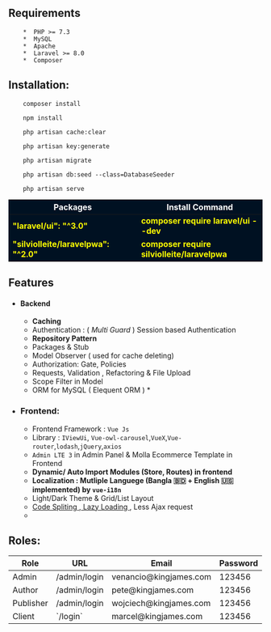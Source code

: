 ## Requirements
        *  PHP >= 7.3 
        *  MySQL 
        *  Apache 
        *  Laravel >= 8.0 
        *  Composer

## Installation:

```
    composer install

    npm install

    php artisan cache:clear

    php artisan key:generate

    php artisan migrate

    php artisan db:seed --class=DatabaseSeeder

    php artisan serve
```


<table width="80%" style="margin-top:10px;margin-bottom:10px;color:yellow;font-weight:bold;background:#012;">
    <thead>
        <th style="text-align:center;margin-left: 120px;width:40%;color:#fff">Packages</th>
        <th style="text-align:center;margin-left: 120px;width:40%;color:#fff"> Install Command </th>
    </thead>
    <tbody>
        <tr>
            <td> "laravel/ui": "^3.0" </td>
            <td> composer require laravel/ui --dev </td>
        <tr> 
            <td>  "silviolleite/laravelpwa": "^2.0" </td>
            <td>  composer require silviolleite/laravelpwa </td>
        </tr> 
    </tbody>
</table>

 ## Features
* #### Backend
    * **Caching** 
    *  Authentication : ( *Multi Guard* ) Session based Authentication
    *  **Repository Pattern**
    *  Packages & Stub
    *  Model Observer ( used for cache deleting)
    *  Authorization: Gate, Policies 
    *  Requests, Validation , Refactoring & File Upload
    *  Scope Filter in Model
    *  ORM for MySQL ( Elequent ORM )
        *  
* ### Frontend:
    * Frontend Framework : `Vue Js`
    * Library : `IViewUi`, `Vue-owl-carousel`,`VueX`,`Vue-router`,`lodash`,`jQuery`,`axios`
    * `Admin LTE 3` in Admin Panel & Molla Ecommerce Template in Frontend
    * **Dynamic/ Auto Import Modules (Store, Routes) in frontend**
    * **Localization : Mutliple Languege (Bangla :bangladesh:  + English :us:  implemented) by `vue-i18n`** 
    * Light/Dark Theme & Grid/List Layout
    * <u color="red">Code Spliting , Lazy Loading </u>, Less Ajax request
    * 
## Roles:

<table>
    <thead>
        <th>Role</th>
        <th>URL</th>
        <th>Email</th>
        <th>Password</th>
        </thead>
    <tbody>
        <tr> 
            <td>Admin</td>
            <td> /admin/login </td>
            <td>venancio@kingjames.com</td>
            <td> 123456 </td>
        </tr>
		<tr> 
            <td>Author</td>
            <td> /admin/login </td>
            <td>pete@kingjames.com</td>
            <td> 123456 </td>
        </tr>
		<tr> 
            <td>Publisher</td>
            <td> /admin/login </td>
            <td>wojciech@kingjames.com</td>
            <td> 123456 </td>
        </tr>
        <tr> 
            <td> Client </td>
            <td> `/login` </td>
            <td>marcel@kingjames.com</td>
            <td>123456</td>
        </tr>
    </tbody>
</table>
